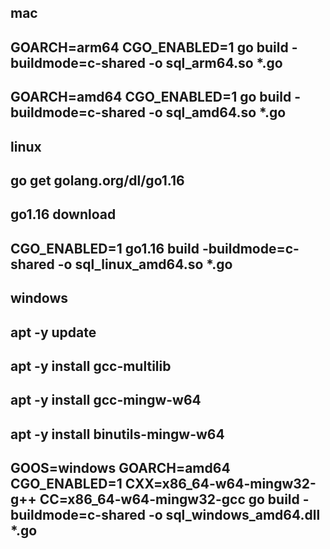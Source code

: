 ## mac
## GOARCH=arm64 CGO_ENABLED=1 go build -buildmode=c-shared -o sql_arm64.so *.go
## GOARCH=amd64 CGO_ENABLED=1 go build -buildmode=c-shared -o sql_amd64.so *.go

## linux
## go get golang.org/dl/go1.16
## go1.16 download
## CGO_ENABLED=1 go1.16 build -buildmode=c-shared -o sql_linux_amd64.so *.go

## windows
## apt -y update
## apt -y install gcc-multilib
## apt -y install gcc-mingw-w64
## apt -y install binutils-mingw-w64
## GOOS=windows GOARCH=amd64 CGO_ENABLED=1 CXX=x86_64-w64-mingw32-g++ CC=x86_64-w64-mingw32-gcc go build -buildmode=c-shared -o sql_windows_amd64.dll *.go
